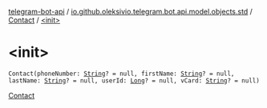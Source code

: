 [telegram-bot-api](../../index.md) / [io.github.oleksivio.telegram.bot.api.model.objects.std](../index.md) / [Contact](index.md) / [&lt;init&gt;](./-init-.md)

# &lt;init&gt;

`Contact(phoneNumber: `[`String`](https://kotlinlang.org/api/latest/jvm/stdlib/kotlin/-string/index.html)`? = null, firstName: `[`String`](https://kotlinlang.org/api/latest/jvm/stdlib/kotlin/-string/index.html)`? = null, lastName: `[`String`](https://kotlinlang.org/api/latest/jvm/stdlib/kotlin/-string/index.html)`? = null, userId: `[`Long`](https://kotlinlang.org/api/latest/jvm/stdlib/kotlin/-long/index.html)`? = null, vCard: `[`String`](https://kotlinlang.org/api/latest/jvm/stdlib/kotlin/-string/index.html)`? = null)`

[Contact](https://core.telegram.org/bots/api/#contact)

